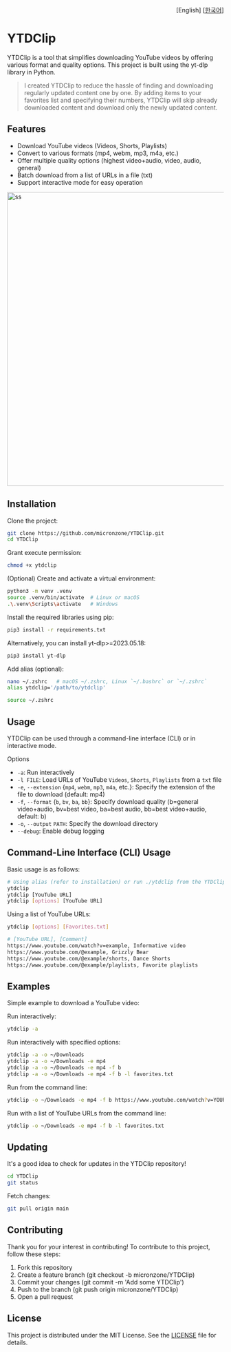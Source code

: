 <p align="right">
  [English]
  [<a href="README-ko.md">한국어</a>]
</p>

# YTDClip

YTDClip is a tool that simplifies downloading YouTube videos by offering various format and quality options. This project is built using the yt-dlp library in Python.

> I created YTDClip to reduce the hassle of finding and downloading regularly updated content one by one. By adding items to your favorites list and specifying their numbers, YTDClip will skip already downloaded content and download only the newly updated content.

## Features

- Download YouTube videos (Videos, Shorts, Playlists)
- Convert to various formats (mp4, webm, mp3, m4a, etc.)
- Offer multiple quality options (highest video+audio, video, audio, general)
- Batch download from a list of URLs in a file (txt)
- Support interactive mode for easy operation

<img width="682" alt="ss" src="https://github.com/micronzone/YTDClip/assets/47780105/55f09620-cdc6-4c47-93bb-ef2ba674b0ad">

## Installation

Clone the project:

```bash
git clone https://github.com/micronzone/YTDClip.git
cd YTDClip
```

Grant execute permission:

```bash
chmod +x ytdclip
```

(Optional) Create and activate a virtual environment:

```bash
python3 -m venv .venv
source .venv/bin/activate  # Linux or macOS
.\.venv\Scripts\activate   # Windows
```

Install the required libraries using pip:

```bash
pip3 install -r requirements.txt
```

Alternatively, you can install yt-dlp>=2023.05.18:

```bash
pip3 install yt-dlp
```

Add alias (optional):

```bash
nano ~/.zshrc   # macOS ~/.zshrc, Linux `~/.bashrc` or `~/.zshrc`
alias ytdclip='/path/to/ytdclip'
```

```bash
source ~/.zshrc
```

## Usage
YTDClip can be used through a command-line interface (CLI) or in interactive mode.

Options
- `-a`: Run interactively
- `-l FILE`: Load URLs of YouTube `Videos`, `Shorts`, `Playlists` from a `txt` file
- `-e`, `--extension` {`mp4`, `webm`, `mp3`, `m4a`, etc.}: Specify the extension of the file to download (default: mp4)
- `-f`, `--format` {`b`, `bv`, `ba`, `bb`}: Specify download quality (b=general video+audio, bv=best video, ba=best audio, bb=best video+audio, default: b)
- `-o`, `--output` `PATH`: Specify the download directory
- `--debug`: Enable debug logging

## Command-Line Interface (CLI) Usage

Basic usage is as follows:

```bash
# Using alias (refer to installation) or run ./ytdclip from the YTDClip directory
ytdclip
ytdclip [YouTube URL]
ytdclip [options] [YouTube URL]
```

Using a list of YouTube URLs:

```bash
ytdclip [options] [Favorites.txt]
```

```bash
# [YouTube URL], [Comment]
https://www.youtube.com/watch?v=example, Informative video
https://www.youtube.com/@example, Grizzly Bear
https://www.youtube.com/@example/shorts, Dance Shorts
https://www.youtube.com/@example/playlists, Favorite playlists
```
## Examples

Simple example to download a YouTube video:

Run interactively:

```bash
ytdclip -a
```

Run interactively with specified options:

```bash
ytdclip -a -o ~/Downloads
ytdclip -a -o ~/Downloads -e mp4
ytdclip -a -o ~/Downloads -e mp4 -f b
ytdclip -a -o ~/Downloads -e mp4 -f b -l favorites.txt
```

Run from the command line:

```bash
ytdclip -o ~/Downloads -e mp4 -f b https://www.youtube.com/watch?v=YOUR_VIDEO_ID
```

Run with a list of YouTube URLs from the command line:

```bash
ytdclip -o ~/Downloads -e mp4 -f b -l favorites.txt
```

## Updating
It's a good idea to check for updates in the YTDClip repository!

```bash
cd YTDClip
git status
```

Fetch changes:

```bash
git pull origin main
```

## Contributing

Thank you for your interest in contributing! To contribute to this project, follow these steps:

1. Fork this repository
2. Create a feature branch (git checkout -b micronzone/YTDClip)
3. Commit your changes (git commit -m 'Add some YTDClip')
4. Push to the branch (git push origin micronzone/YTDClip)
5. Open a pull request

## License

This project is distributed under the MIT License. See the [LICENSE](LICENSE) file for details.